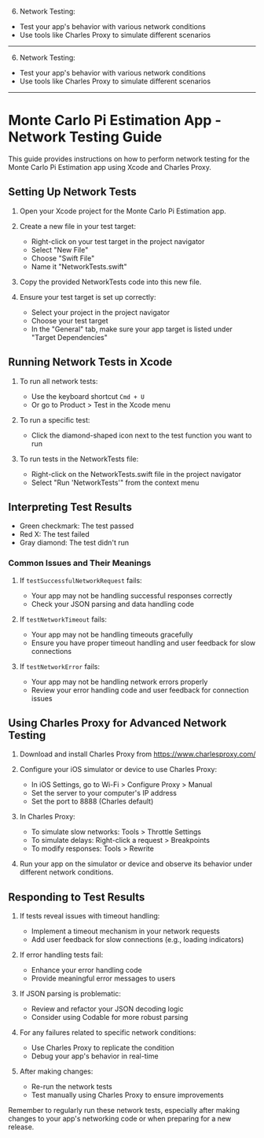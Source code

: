 6. Network Testing:

* Test your app's behavior with various network conditions
* Use tools like Charles Proxy to simulate different scenarios

- - - -

6. Network Testing:

* Test your app's behavior with various network conditions
* Use tools like Charles Proxy to simulate different scenarios

- - - -

# Monte Carlo Pi Estimation App - Network Testing Guide

This guide provides instructions on how to perform network testing for the Monte Carlo Pi Estimation app using Xcode and Charles Proxy.

## Setting Up Network Tests

1. Open your Xcode project for the Monte Carlo Pi Estimation app.

2. Create a new file in your test target:
   - Right-click on your test target in the project navigator
   - Select "New File"
   - Choose "Swift File"
   - Name it "NetworkTests.swift"

3. Copy the provided NetworkTests code into this new file.

4. Ensure your test target is set up correctly:
   - Select your project in the project navigator
   - Choose your test target
   - In the "General" tab, make sure your app target is listed under "Target Dependencies"

## Running Network Tests in Xcode

1. To run all network tests:
   - Use the keyboard shortcut `Cmd + U`
   - Or go to Product > Test in the Xcode menu

2. To run a specific test:
   - Click the diamond-shaped icon next to the test function you want to run

3. To run tests in the NetworkTests file:
   - Right-click on the NetworkTests.swift file in the project navigator
   - Select "Run 'NetworkTests'" from the context menu

## Interpreting Test Results

- Green checkmark: The test passed
- Red X: The test failed
- Gray diamond: The test didn't run

### Common Issues and Their Meanings

1. If `testSuccessfulNetworkRequest` fails:
   - Your app may not be handling successful responses correctly
   - Check your JSON parsing and data handling code

2. If `testNetworkTimeout` fails:
   - Your app may not be handling timeouts gracefully
   - Ensure you have proper timeout handling and user feedback for slow connections

3. If `testNetworkError` fails:
   - Your app may not be handling network errors properly
   - Review your error handling code and user feedback for connection issues

## Using Charles Proxy for Advanced Network Testing

1. Download and install Charles Proxy from https://www.charlesproxy.com/

2. Configure your iOS simulator or device to use Charles Proxy:
   - In iOS Settings, go to Wi-Fi > Configure Proxy > Manual
   - Set the server to your computer's IP address
   - Set the port to 8888 (Charles default)

3. In Charles Proxy:
   - To simulate slow networks: Tools > Throttle Settings
   - To simulate delays: Right-click a request > Breakpoints
   - To modify responses: Tools > Rewrite

4. Run your app on the simulator or device and observe its behavior under different network conditions.

## Responding to Test Results

1. If tests reveal issues with timeout handling:
   - Implement a timeout mechanism in your network requests
   - Add user feedback for slow connections (e.g., loading indicators)

2. If error handling tests fail:
   - Enhance your error handling code
   - Provide meaningful error messages to users

3. If JSON parsing is problematic:
   - Review and refactor your JSON decoding logic
   - Consider using Codable for more robust parsing

4. For any failures related to specific network conditions:
   - Use Charles Proxy to replicate the condition
   - Debug your app's behavior in real-time

5. After making changes:
   - Re-run the network tests
   - Test manually using Charles Proxy to ensure improvements

Remember to regularly run these network tests, especially after making changes to your app's networking code or when preparing for a new release.
